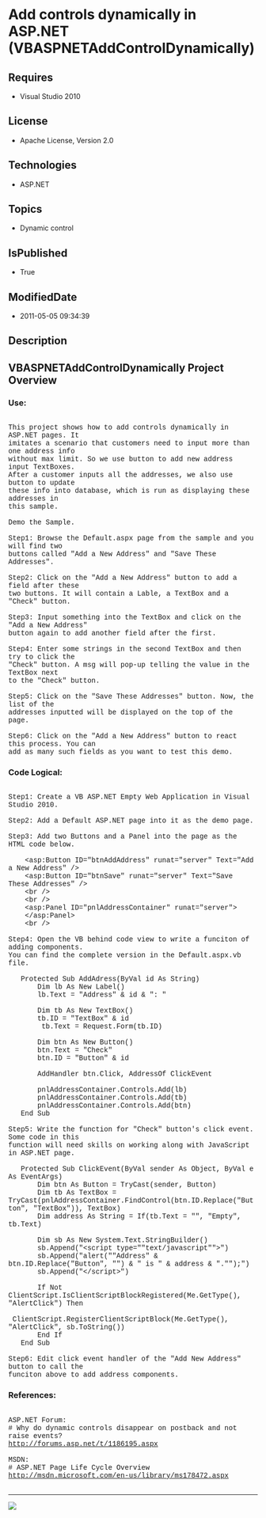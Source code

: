 # Add controls dynamically in ASP.NET (VBASPNETAddControlDynamically)
## Requires
* Visual Studio 2010
## License
* Apache License, Version 2.0
## Technologies
* ASP.NET
## Topics
* Dynamic control
## IsPublished
* True
## ModifiedDate
* 2011-05-05 09:34:39
## Description

<p style="font-family:Courier New"></p>
<h2>VBASPNETAddControlDynamically Project Overview</h2>
<p style="font-family:Courier New"></p>
<h3>Use:</h3>
<p style="font-family:Courier New"><br>
This project shows how to add controls dynamically in ASP.NET pages. It <br>
imitates a scenario that customers need to input more than one address info <br>
without max limit. So we use button to add new address input TextBoxes.<br>
After a customer inputs all the addresses, we also use button to update <br>
these info into database, which is run as displaying these addresses in <br>
this sample.<br>
<br>
Demo the Sample.<br>
<br>
Step1: Browse the Default.aspx page from the sample and you will find two <br>
buttons called &quot;Add a New Address&quot; and &quot;Save These Addresses&quot;.<br>
<br>
Step2: Click on the &quot;Add a New Address&quot; button to add a field after these<br>
two buttons. It will contain a Lable, a TextBox and a &quot;Check&quot; button.<br>
<br>
Step3: Input something into the TextBox and click on the &quot;Add a New Address&quot;
<br>
button again to add another field after the first.<br>
<br>
Step4: Enter some strings in the second TextBox and then try to click the<br>
&quot;Check&quot; button. A msg will pop-up telling the value in the TextBox next<br>
to the &quot;Check&quot; button.<br>
<br>
Step5: Click on the &quot;Save These Addresses&quot; button. Now, the list of the
<br>
addresses inputted will be displayed on the top of the page.<br>
<br>
Step6: Click on the &quot;Add a New Address&quot; button to react this process. You can<br>
add as many such fields as you want to test this demo.<br>
</p>
<h3>Code Logical:</h3>
<p style="font-family:Courier New"><br>
Step1: Create a VB ASP.NET Empty Web Application in Visual Studio 2010.<br>
<br>
Step2: Add a Default ASP.NET page into it as the demo page.<br>
<br>
Step3: Add two Buttons and a Panel into the page as the HTML code below.<br>
<br>
&nbsp;&nbsp;&nbsp;&nbsp;&lt;asp:Button ID=&quot;btnAddAddress&quot; runat=&quot;server&quot; Text=&quot;Add a New Address&quot; /&gt;<br>
&nbsp;&nbsp;&nbsp;&nbsp;&lt;asp:Button ID=&quot;btnSave&quot; runat=&quot;server&quot; Text=&quot;Save These Addresses&quot; /&gt;<br>
&nbsp;&nbsp;&nbsp;&nbsp;&lt;br /&gt;<br>
&nbsp;&nbsp;&nbsp;&nbsp;&lt;br /&gt;<br>
&nbsp;&nbsp;&nbsp;&nbsp;&lt;asp:Panel ID=&quot;pnlAddressContainer&quot; runat=&quot;server&quot;&gt;<br>
&nbsp;&nbsp;&nbsp;&nbsp;&lt;/asp:Panel&gt;<br>
&nbsp;&nbsp;&nbsp;&nbsp;&lt;br /&gt;<br>
<br>
Step4: Open the VB behind code view to write a funciton of adding components.<br>
You can find the complete version in the Default.aspx.vb file.<br>
<br>
&nbsp; &nbsp;Protected Sub AddAdress(ByVal id As String)<br>
&nbsp; &nbsp; &nbsp; &nbsp;Dim lb As New Label()<br>
&nbsp; &nbsp; &nbsp; &nbsp;lb.Text = &quot;Address&quot; & id & &quot;: &quot;<br>
<br>
&nbsp; &nbsp; &nbsp; &nbsp;Dim tb As New TextBox()<br>
&nbsp; &nbsp; &nbsp; &nbsp;tb.ID = &quot;TextBox&quot; & id<br>
&nbsp;&nbsp;&nbsp;&nbsp;&nbsp;&nbsp;&nbsp;&nbsp;tb.Text = Request.Form(tb.ID)<br>
<br>
&nbsp; &nbsp; &nbsp; &nbsp;Dim btn As New Button()<br>
&nbsp; &nbsp; &nbsp; &nbsp;btn.Text = &quot;Check&quot;<br>
&nbsp; &nbsp; &nbsp; &nbsp;btn.ID = &quot;Button&quot; & id<br>
<br>
&nbsp; &nbsp; &nbsp; &nbsp;AddHandler btn.Click, AddressOf ClickEvent<br>
<br>
&nbsp; &nbsp; &nbsp; &nbsp;pnlAddressContainer.Controls.Add(lb)<br>
&nbsp; &nbsp; &nbsp; &nbsp;pnlAddressContainer.Controls.Add(tb)<br>
&nbsp; &nbsp; &nbsp; &nbsp;pnlAddressContainer.Controls.Add(btn)<br>
&nbsp; &nbsp;End Sub<br>
<br>
Step5: Write the function for &quot;Check&quot; button's click event. Some code in this<br>
function will need skills on working along with JavaScript in ASP.NET page.<br>
<br>
&nbsp; &nbsp;Protected Sub ClickEvent(ByVal sender As Object, ByVal e As EventArgs)<br>
&nbsp; &nbsp; &nbsp; &nbsp;Dim btn As Button = TryCast(sender, Button)<br>
&nbsp; &nbsp; &nbsp; &nbsp;Dim tb As TextBox = TryCast(pnlAddressContainer.FindControl(btn.ID.Replace(&quot;Button&quot;, &quot;TextBox&quot;)), TextBox)<br>
&nbsp; &nbsp; &nbsp; &nbsp;Dim address As String = If(tb.Text = &quot;&quot;, &quot;Empty&quot;, tb.Text)<br>
<br>
&nbsp; &nbsp; &nbsp; &nbsp;Dim sb As New System.Text.StringBuilder()<br>
&nbsp; &nbsp; &nbsp; &nbsp;sb.Append(&quot;&lt;script type=&quot;&quot;text/javascript&quot;&quot;&gt;&quot;)<br>
&nbsp; &nbsp; &nbsp; &nbsp;sb.Append(&quot;alert(&quot;&quot;Address&quot; & btn.ID.Replace(&quot;Button&quot;, &quot;&quot;) & &quot; is &quot; & address & &quot;.&quot;&quot;);&quot;)<br>
&nbsp; &nbsp; &nbsp; &nbsp;sb.Append(&quot;&lt;/script&gt;&quot;)<br>
<br>
&nbsp; &nbsp; &nbsp; &nbsp;If Not ClientScript.IsClientScriptBlockRegistered(Me.GetType(), &quot;AlertClick&quot;) Then<br>
&nbsp; &nbsp; &nbsp; &nbsp; &nbsp; &nbsp;ClientScript.RegisterClientScriptBlock(Me.GetType(), &quot;AlertClick&quot;, sb.ToString())<br>
&nbsp; &nbsp; &nbsp; &nbsp;End If<br>
&nbsp; &nbsp;End Sub<br>
<br>
Step6: Edit click event handler of the &quot;Add New Address&quot; button to call the
<br>
funciton above to add address components.<br>
</p>
<h3>References:</h3>
<p style="font-family:Courier New"><br>
ASP.NET Forum: <br>
# Why do dynamic controls disappear on postback and not raise events?<br>
<a target="_blank" href="http://forums.asp.net/t/1186195.aspx">http://forums.asp.net/t/1186195.aspx</a><br>
<br>
MSDN:<br>
# ASP.NET Page Life Cycle Overview<br>
<a target="_blank" href="http://msdn.microsoft.com/en-us/library/ms178472.aspx">http://msdn.microsoft.com/en-us/library/ms178472.aspx</a><br>
<br>
</p>
<hr>
<div><a href="http://go.microsoft.com/?linkid=9759640" style="margin-top:3px"><img src="http://bit.ly/onecodelogo">
</a></div>
